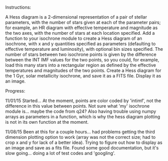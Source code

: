Instructions:

A Hess diagram is a 2-dimensional representation of a pair of stellar
parameters, with the number of stars given at each of the parameter pairs; for
example, an HR diagram with effective temperature and magnitude as the two
axes, with the number of stars at each location specified. Add a function to
your isochrone module to create a Hess diagram of an isochrone, with x and y
quantities specified as parameters (defaulting to effective temperature and
luminosity), with optional bin sizes specified. The number of stars between two
isochrone points is given by the difference between the INT IMF values for the
two points, so you could, for example, load this many stars into a rectangular
region as defined by the effective temperatures and magnitudes of the two
points. Create a Hess diagram for the 1 Gyr, solar metallicity isochrone, and
save it as a FITS file. Display it as an image.

Progress:

11/01/15
Started... At the moment, points are color coded by 'intimf', not the difference in
this value between points. Not sure what 'my' isochrone module is...
maybe the code from q24? Also having trouble using numpy arrays as
parameters in a function, which is why the hess diagram plotting is
not in its own function at the moment.

11/08/15
Been at this for a couple hours... had problems getting the third
dimension plotting option to work (array was not the correct size; had
to crop x and y for lack of a better idea). Trying to figure out how
to display as an image and save as a fits file. Found some good
documentation, but it's slow going... doing a lot of test codes and
'googling'.
